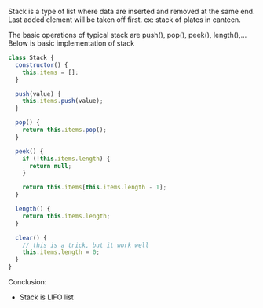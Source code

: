 Stack is a type of list where data are inserted and removed at the same end. Last added element will be taken off first.
ex: stack of plates in canteen.

The basic operations of typical stack are push(), pop(), peek(), length(),... Below is basic implementation of stack

```javascript
class Stack {
  constructor() {
    this.items = [];
  }

  push(value) {
    this.items.push(value);
  }

  pop() {
    return this.items.pop();
  }

  peek() {
    if (!this.items.length) {
      return null;
    }

    return this.items[this.items.length - 1];
  }

  length() {
    return this.items.length;
  }

  clear() {
    // this is a trick, but it work well
    this.items.length = 0;
  }
}
```
Conclusion:
- Stack is LIFO list
